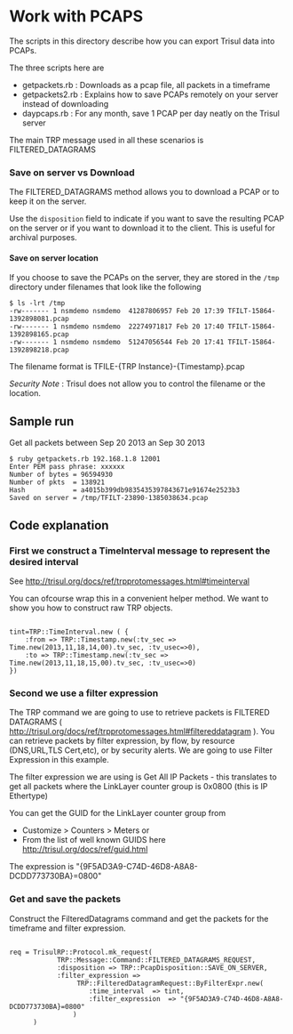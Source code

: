 Work with PCAPS 
===============

The scripts in this directory describe how you can export Trisul data into PCAPs.

The three scripts here are

- getpackets.rb  : Downloads as a pcap file, all packets in a timeframe 
- getpackets2.rb : Explains how to save PCAPs remotely on your server instead of downloading
- daypcaps.rb    : For any month, save 1 PCAP per day neatly on the Trisul server

The main TRP message used in all these scenarios is
FILTERED_DATAGRAMS


### Save on server vs Download

The FILTERED_DATAGRAMS method allows you to download a PCAP or to keep it on the server.

Use the `disposition` field to indicate if you want to 
save the resulting PCAP on the server or if you want to download it to the 
client. This is useful for archival purposes.


#### Save on server location

If you choose to save the PCAPs on the server, they are stored in the `/tmp` directory under 
filenames that look like the following

````
$ ls -lrt /tmp
-rw------- 1 nsmdemo nsmdemo  41287806957 Feb 20 17:39 TFILT-15864-1392898081.pcap
-rw------- 1 nsmdemo nsmdemo  22274971817 Feb 20 17:40 TFILT-15864-1392898165.pcap
-rw------- 1 nsmdemo nsmdemo  51247056544 Feb 20 17:41 TFILT-15864-1392898218.pcap
````

The filename format is TFILE-{TRP Instance}-{Timestamp}.pcap

*Security Note* : Trisul does not allow you to control the filename or the location.


Sample run
-----

Get all packets between Sep 20 2013 an Sep 30 2013  

````
$ ruby getpackets.rb 192.168.1.8 12001
Enter PEM pass phrase: xxxxxx 
Number of bytes = 96594930
Number of pkts  = 138921
Hash            = a4015b399db9835435397843671e91674e2523b3
Saved on server = /tmp/TFILT-23890-1385038634.pcap
````


Code explanation
-----

### First we construct a TimeInterval message  to represent the desired interval

See http://trisul.org/docs/ref/trpprotomessages.html#timeinterval

You can ofcourse wrap this in a convenient helper method. 
We want to show you how to construct raw TRP objects.

````

tint=TRP::TimeInterval.new ( {
	:from => TRP::Timestamp.new(:tv_sec => Time.new(2013,11,18,14,00).tv_sec, :tv_usec=>0),
	:to => TRP::Timestamp.new(:tv_sec => Time.new(2013,11,18,15,00).tv_sec, :tv_usec=>0)
})

````


### Second we use a filter expression

The TRP command we are going to use to retrieve packets is FILTERED DATAGRAMS 
( http://trisul.org/docs/ref/trpprotomessages.html#filtereddatagram ). You can 
retrieve packets by filter expression, by flow, by resource (DNS,URL,TLS Cert,etc),
or by security alerts. We are going to use Filter Expression in this example.

The filter expression we are using is Get All IP Packets - this translates to 
get all packets where the LinkLayer counter group is 0x0800 (this is IP Ethertype)

You can get the GUID for the LinkLayer counter group from
* Customize > Counters > Meters
or
* From the list of well known GUIDS here 	http://trisul.org/docs/ref/guid.html


The expression is 
	"{9F5AD3A9-C74D-46D8-A8A8-DCDD773730BA}=0800" 


### Get and save the packets

Construct the FilteredDatagrams command and get the packets for the timeframe and
filter  expression.

````

req = TrisulRP::Protocol.mk_request(
			TRP::Message::Command::FILTERED_DATAGRAMS_REQUEST,
			:disposition => TRP::PcapDisposition::SAVE_ON_SERVER,
			:filter_expression =>
				 TRP::FilteredDatagramRequest::ByFilterExpr.new( 
					:time_interval  => tint,
					:filter_expression  => "{9F5AD3A9-C74D-46D8-A8A8-DCDD773730BA}=0800" 
				)
      )


````



